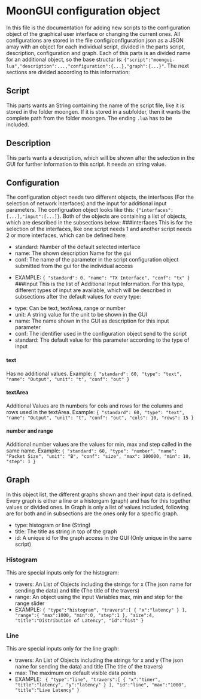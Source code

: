 # MoonGUI configuration object
In this file is the documentation for adding new scripts to the configuration object of the graphical user interface or changing the current ones.
All configurations are stored in the file config/configuration.json as a JSON array with an object for each individual script, divided in the parts script, description, configuration and graph.
 Each of this parts is an divided name for an additional object, so the base structur is:
 `{"script":"moongui-lua","description":...,"configuration":{...},"graph":{...}"`. The next sections are divided according to this information:
 ## Script
 This parts wants an String containing the name of the script file, like it is stored in the folder moongen. If it is stored in a subfolder, then it wants the
 complete path from the folder moongen. The ending `.lua` has to be included.
 ## Description
 This parts wants a description, which will be shown after the selection in the GUI for further information to this script. It needs an string value.
 ## Configuration
 The configuration object needs two different objects, the interfaces (For the selection of network interfaces) and the input for additional input parameters. The configruation object looks like this:
 `{"interfaces":[...],"input":[...]}`. Both of the objects are containing a list of objects, which are described in the subsections below:
 ###Interfaces
 This is for the selection of the interfaces, like one script needs 1 and another script needs 2 or more interfaces, which can be defined here:
 + standard: Number of the default selected interface
 + name: The shown description Name for the gui
 + conf: The name of the parameter in the script configuration object submitted from the gui for the individual access
 - EXAMPLE: `{
                           "standard": 0,
                           "name": "TX Interface",
                           "conf": "tx"
                       }`
 ###Input
 This is the list of Additional Input Information. For this type, different types of input are available, which will be described in subsections after the default 
 values for every type:
 + type: Can be text, textArea, range or number
 + unit: A string value for the unit to be shown in the GUI
 + name: The name shown in the GUI as description for this input parameter
 + conf: The identifier used in the configuration object send to the script
 + standard: The default value for this parameter according to the type of input  
 #### text
 Has no additional values. Example: `{
                                                    "standard": 60,
                                                    "type": "text",
                                                    "name": "Output",
                                                    "unit": "t",
                                                    "conf": "out"
                                                  }`
 #### textArea
 Additional Values are th numbers for cols and rows for the columns and rows used in the textArea. Example: `{
                                                                                                                                                       "standard": 60,
                                                                                                                                                       "type": "text",
                                                                                                                                                       "name": "Output",
                                                                                                                                                       "unit": "t",
                                                                                                                                                       "conf": "out",
                                                                                                                                                       "cols": 10,
                                                                                                                                                       "rows": 15
                                                                                                                                                     }`
 #### number and range
 Additional number values are the values for min, max and step called in the same name. Example: `{
                                                                                                                  "standard": 60,
                                                                                                                  "type": "number",
                                                                                                                  "name": "Packet Size",
                                                                                                                  "unit": "B",
                                                                                                                  "conf": "size",
                                                                                                                  "max": 100000,
                                                                                                                  "min": 10,
                                                                                                                  "step": 1
                                                                                                                }`
 ## Graph
 In this object list, the different graphs shown and their input data is defined. Every graph is either a line or a historgam (graph) and has for this together
 values or divided ones. In Graph is only a list of values included, following are for both and in subsections are the ones only for a specific graph.
 + type: histogram or line (String)
 + title: The title as string in top of the graph
 + id: A unique id for the graph access in the GUI (Only unique in the same script)
 ### Histogram
 This are special inputs only for the histogram: 
 + travers: An List of Objects including the strings for x (The json name for sending the data) and title (The title of the travers)
 + range: An object using the input Variables max, min and step for the range slider
 + EXAMPLE: `{
                           "type":"histogram",
             	      "travers":[
             		{
                           	"x":"latency"
             		}
             	      ],
             	      "range":{
             			"max":1000,
             			"min":0,
             			"step":1
             		},
                           "size":4,
                           "title":"Distribution of Latency",
                           "id":"hist"
                         }`
 ### Line
  This are special inputs only for the line graph: 
  + travers: An List of Objects including the strings for x and y (The json name for sending the data) and title (The title of the travers)
  + max: The maximum on default visible data points
  + EXAMPLE: ` {
                            "type":"line",
                            "travers":[
              			{
              			"x":"timer",
              			"title":"latency",
                            		"y":"latency"
              			}
              			],
                            "id":"line",
                            "max":"1000",
                            "title":"Live Latency"
                          }`